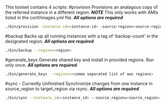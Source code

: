 This toolset contains 4 scripts:
#provision
Provisions an analagous copy of the referred instance in a different region.  ***NOTE*** This only works with AMIs listed in the conf/images.yml file.  ***All options are required***
```bash
./bin/provision -instance-id=<instance-id> -source-region=<source-region> -target-region=<target-region> -target-az=<avalability-zone> -os=<os> -key_name=<key_pair_name>
```

#backup
Backs up all running instances with a tag of 'backup-count' in the designated region.  ***All options are required***
```bash
./bin/backup --region=<region>
```

#generate_keys
Generate shared key and install in provided regions. Run only once.  ***All options are required***
```bash
./bin/generate_keys --regions=<comma separated list of aws regions>
```

#sync - Currently Unfinished
Synchronize changes from one instance in source_region to target_region via rsync.  ***All options are required***
```bash
./bin/sync --instance_id=<instance_id> --source_region=<source_region> --target_region=<target_region>
```
